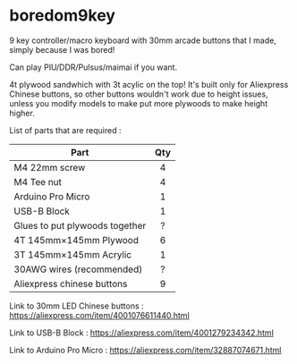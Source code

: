# boredom9key
9 key controller/macro keyboard with 30mm arcade buttons that I made, simply because I was bored!

Can play PIU/DDR/Pulsus/maimai if you want. 

4t plywood sandwhich with 3t acylic on the top!
It's built only for Aliexpress Chinese buttons, so other buttons wouldn't work due to height issues, unless you modify models to make put more plywoods to make height higher.

List of parts that are required :

| Part | Qty |
| --- |:---:|
| M4 22mm screw | 4 |
| M4 Tee nut | 4 |
| Arduino Pro Micro | 1 |
| USB-B Block | 1 |
| Glues to put plywoods together | ? |
| 4T 145mm×145mm Plywood | 6 |
| 3T 145mm×145mm Acrylic | 1 |
| 30AWG wires (recommended) | ? |
| Aliexpress chinese buttons | 9 |

Link to 30mm LED Chinese buttons
: https://aliexpress.com/item/4001076611440.html

Link to USB-B Block
: https://aliexpress.com/item/4001279234342.html

Link to Arduino Pro Micro
: https://aliexpress.com/item/32887074671.html
